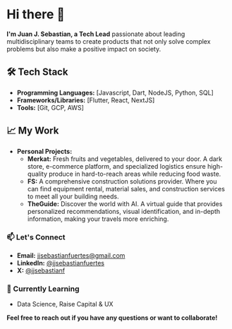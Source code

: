 # Hi there 👋

**I'm Juan J. Sebastian, a Tech Lead**
passionate about leading multidisciplinary teams to create products that not only solve complex problems but also make a positive impact on society.

## 🛠️ Tech Stack

* **Programming Languages:** [Javascript, Dart, NodeJS, Python, SQL]
* **Frameworks/Libraries:** [Flutter, React, NextJS]
* **Tools:** [Git, GCP, AWS]

## 📈 My Work

* **Personal Projects:**
  * **Merkat:** Fresh fruits and vegetables, delivered to your door. A dark store, e-commerce platform, and specialized logistics ensure high-quality produce in hard-to-reach areas while reducing food waste.
  * **FS:** A comprehensive construction solutions provider. Where you can find equipment rental, material sales, and construction services to meet all your building needs.
  * **TheGuide:** Discover the world with AI. A virtual guide that provides personalized recommendations, visual identification, and in-depth information, making your travels more enriching.
  
### 📫 Let's Connect

* **Email:** [jjsebastianfuertes@gmail.com](mailto:jjsebastianfuertes@gmail.com)
* **LinkedIn:** [@jjsebastianfuertes](https://www.linkedin.com/in/jjsebastianfuertes/)
* **X:** [@jjsebastianf](https://x.com/jjsebastianf)

### 🌱 Currently Learning

* Data Science, Raise Capital & UX  

**Feel free to reach out if you have any questions or want to collaborate!**
